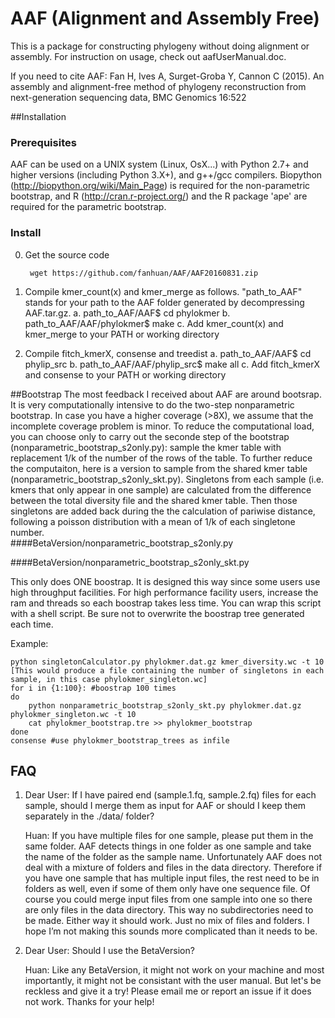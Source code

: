 AAF (Alignment and Assembly Free)
===

This is a package for constructing phylogeny without doing alignment or assembly. For instruction on usage, check out aafUserManual.doc.

If you need to cite AAF: Fan H, Ives A, Surget-Groba Y, Cannon C (2015). An assembly and alignment-freemethod of phylogeny reconstruction from next-generation sequencing data, BMCGenomics 16:522
##Installation

### Prerequisites
AAF can be used on a UNIX system (Linux, OsX...) with Python 2.7+ and higher versions  (including Python 3.X+), and g++/gcc compilers. Biopython (http://biopython.org/wiki/Main_Page) is required for the non-parametric bootstrap, and R (http://cran.r-project.org/) and the R package 'ape' are required for the parametric bootstrap.### Install0. Get the source code

		wget https://github.com/fanhuan/AAF/AAF20160831.zip 1. Compile kmer_count(x) and kmer_merge as follows. "path_to_AAF" stands for your path to the AAF folder generated by decompressing AAF.tar.gz.	a. path_to_AAF/AAF$ cd phylokmer	b. path_to_AAF/AAF/phylokmer$ make	c. Add kmer_count(x) and kmer_merge to your PATH or working directory2. Compile fitch_kmerX, consense and treedist	a. path_to_AAF/AAF$ cd phylip_src	b. path_to_AAF/AAF/phylip_src$ make all	c. Add fitch_kmerX and consense to your PATH or working directory   



##Bootstrap
The most feedback I received about AAF are around bootsrap. It is very computationally intensive to do the two-step nonparametric bootstrap. In case you have a higher coverage (>8X), we assume that the incomplete coverage problem is minor. To reduce the computational load, you can choose only to carry out the seconde step of the bootstrap (nonparametric\_bootstrap\_s2only.py): sample the kmer table with replacement 1/k of the number of the rows of the table. To further reduce the computaiton, here is a version to sample from the shared kmer table (nonparametric\_bootstrap\_s2only_skt.py). Singletons from each sample (i.e. kmers that only appear in one sample) are calculated from the difference between the total diversity file and the shared kmer table. Then those singletons are added back during the the calculation of pariwise distance, following a poisson distribution with a mean of 1/k of each singletone number.  
####BetaVersion/nonparametric\_bootstrap\_s2only.py

####BetaVersion/nonparametric\_bootstrap\_s2only_skt.py

This only does ONE boostrap. It is designed this way since some users use high throughput facilities. For high performance facility users, increase the ram and threads so each boostrap takes less time. You can wrap this script with a shell script. Be sure not to overwrite the boostrap tree generated each time.

Example:

	python singletonCalculator.py phylokmer.dat.gz kmer_diversity.wc -t 10
	[This would produce a file containing the number of singletons in each sample, in this case phylokmer_singleton.wc]
	for i in {1:100}: #boostrap 100 times
	do
		python nonparametric_bootstrap_s2only_skt.py phylokmer.dat.gz phylokmer_singleton.wc -t 10
		cat phylokmer_bootstrap.tre >> phylokmer_bootstrap
	done
	consense #use phylokmer_bootstrap_trees as infile
		

## FAQ
1. Dear User: If I have paired end (sample.1.fq, sample.2.fq) files for each sample, should I merge
them as input for AAF or should I keep them separately in the ./data/ folder?

	Huan: If you have multiple files for one sample, please put them in the same folder. AAF detects things in one folder as one sample and take the name of the folder as the sample name. Unfortunately AAF does not deal with a mixture of folders and files in the data directory. Therefore if you have one sample that has multiple input files, the rest need to be in folders as well, even if some of them only have one sequence file. Of course you could merge input files from one sample into one so there are only files in the data directory. This way no subdirectories need to be made. Either way it should work. Just no mix of files and folders. I hope I’m not making this sounds more complicated than it needs to be. 

2. Dear User: Should I use the BetaVersion?

	Huan: Like any BetaVersion, it might not work on your machine and most importantly, it might not be consistant with the user manual. But let's be reckless and give it a try! Please email me or report an issue if it does not work. Thanks for your help!